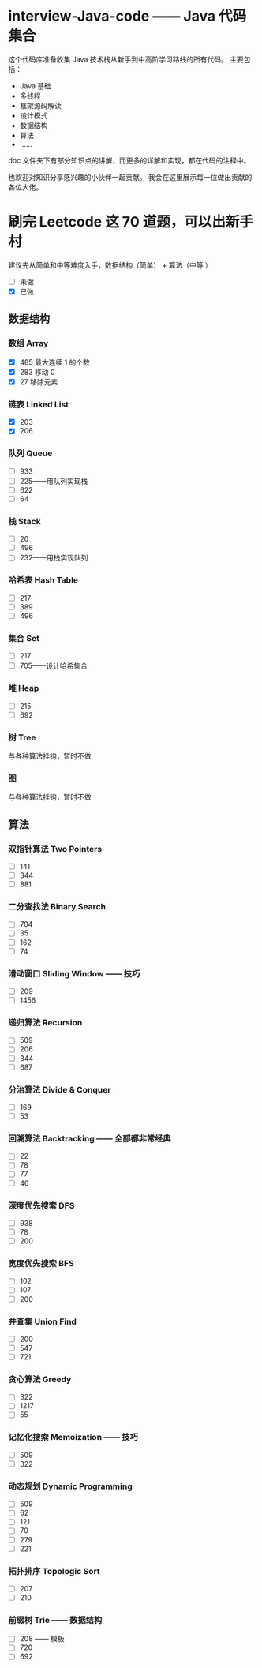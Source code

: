 # interview-Java-code —— Java 代码集合

这个代码库准备收集 Java 技术栈从新手到中高阶学习路线的所有代码。 主要包括：

- Java 基础
- 多线程
- 框架源码解读
- 设计模式
- 数据结构
- 算法
- ……

doc 文件夹下有部分知识点的讲解，而更多的详解和实现，都在代码的注释中。

也欢迎对知识分享感兴趣的小伙伴一起贡献。 我会在这里展示每一位做出贡献的各位大佬。

# 刷完 Leetcode 这 70 道题，可以出新手村

建议先从简单和中等难度入手，数据结构（简单） + 算法（中等 ）

- [ ] 未做
- [x] 已做

## 数据结构

### 数组 Array

- [x] 485 最大连续 1 的个数
- [x] 283 移动 0
- [x] 27 移除元素

### 链表 Linked List

- [x] 203
- [x] 206

### 队列 Queue

- [ ] 933
- [ ] 225——用队列实现栈
- [ ] 622
- [ ] 64

### 栈 Stack

- [ ] 20
- [ ] 496
- [ ] 232——用栈实现队列

### 哈希表 Hash Table

- [ ] 217
- [ ] 389
- [ ] 496

### 集合 Set

- [ ] 217
- [ ] 705——设计哈希集合

### 堆 Heap

- [ ] 215
- [ ] 692

### 树 Tree

与各种算法挂钩，暂时不做

### 图

与各种算法挂钩，暂时不做

## 算法

### 双指针算法 Two Pointers

- [ ] 141
- [ ] 344
- [ ] 881

### 二分查找法 Binary Search

- [ ] 704
- [ ] 35
- [ ] 162
- [ ] 74

### 滑动窗口 Sliding Window —— 技巧

- [ ] 209
- [ ] 1456

### 递归算法 Recursion

- [ ] 509
- [ ] 206
- [ ] 344
- [ ] 687

### 分治算法 Divide & Conquer

- [ ] 169
- [ ] 53

### 回溯算法 Backtracking —— 全部都非常经典

- [ ] 22
- [ ] 78
- [ ] 77
- [ ] 46

### 深度优先搜索 DFS

- [ ] 938
- [ ] 78
- [ ] 200

### 宽度优先搜索 BFS

- [ ] 102
- [ ] 107
- [ ] 200

### 并查集 Union Find

- [ ] 200
- [ ] 547
- [ ] 721

### 贪心算法 Greedy

- [ ] 322
- [ ] 1217
- [ ] 55

### 记忆化搜索 Memoization —— 技巧

- [ ] 509
- [ ] 322

### 动态规划 Dynamic Programming

- [ ] 509
- [ ] 62
- [ ] 121
- [ ] 70
- [ ] 279
- [ ] 221

### 拓扑排序 Topologic Sort

- [ ] 207
- [ ] 210

### 前缀树 Trie —— 数据结构

- [ ] 208 —— 模板
- [ ] 720
- [ ] 692
